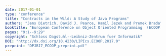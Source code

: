 ```yaml
---
date: 2017-01-01
type: "conference"
title: "Contracts in the Wild: A Study of Java Programs"
authors: "Jens Dietrich, David J. Pearce, Kamil Jezek and Premek Brada"
booktitle: "European Conference on Object Oriented Programming  (ECOOP)"
pages: "9:1--9:29"
copyright: "Schloss Dagstuhl--Leibniz-Zentrum fuer Informatik"
DOI: "http://dx.doi.org/10.4230/LIPIcs.ECOOP.2017.9"
preprint: "DPJB17_ECOOP_preprint.pdf"
---
```


